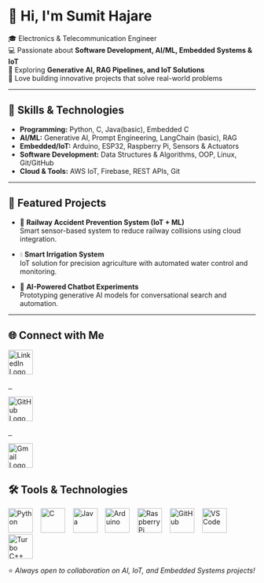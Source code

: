 # 👋 Hi, I'm Sumit Hajare  

🎓 Electronics & Telecommunication Engineer  
💻 Passionate about **Software Development, AI/ML, Embedded Systems & IoT**  
🌱 Exploring **Generative AI, RAG Pipelines, and IoT Solutions**  
🚀 Love building innovative projects that solve real-world problems  

---

## 🔧 Skills & Technologies  
- **Programming:** Python, C, Java(basic), Embedded C
- **AI/ML:** Generative AI, Prompt Engineering, LangChain (basic), RAG  
- **Embedded/IoT:** Arduino, ESP32, Raspberry Pi, Sensors & Actuators  
- **Software Development:** Data Structures & Algorithms, OOP, Linux, Git/GitHub  
- **Cloud & Tools:** AWS IoT, Firebase, REST APIs, Git  

---

## 📌 Featured Projects  
- 🚉 **Railway Accident Prevention System (IoT + ML)**  
   Smart sensor-based system to reduce railway collisions using cloud integration.  

- 💧 **Smart Irrigation System**  
   IoT solution for precision agriculture with automated water control and monitoring.  

- 🤖 **AI-Powered Chatbot Experiments**  
   Prototyping generative AI models for conversational search and automation.  

---

## 🌐 Connect with Me  
   

<p align="left">
  <!-- LinkedIn -->
  <a href="https://www.linkedin.com/in/sumithajare" >
    <img src="https://cdn.jsdelivr.net/gh/devicons/devicon/icons/linkedin/linkedin-original.svg" width="50" height="50" alt="LinkedIn Logo"/>
  
  &nbsp;&nbsp;

  <!-- GitHub -->
  <a href="https://github.com/sumithajare11" >
    <img src="https://cdn.jsdelivr.net/gh/devicons/devicon/icons/github/github-original.svg" width="50" height="50" alt="GitHub Logo"/>
 
  &nbsp;&nbsp;

  <!-- Gmail -->
  <a href="mailto:sumithajare2003@gmail.com">
    <img src="https://cdn-icons-png.flaticon.com/512/5968/5968534.png" width="50" height="50" alt="Gmail Logo"/>
  </a>
</p>







## 🛠️ Tools & Technologies

<p align="left">
  <img src="https://cdn.jsdelivr.net/gh/devicons/devicon/icons/python/python-original.svg" width="50" height="50" alt="Python"/>
    &nbsp;&nbsp;
  <img src="https://cdn.jsdelivr.net/gh/devicons/devicon/icons/c/c-original.svg" width="50" height="50" alt="C"/>
    &nbsp;&nbsp;
  <img src="https://cdn.jsdelivr.net/gh/devicons/devicon/icons/java/java-original.svg" width="50" height="50" alt="Java"/>
    &nbsp;&nbsp;
  <img src="https://cdn.jsdelivr.net/gh/devicons/devicon/icons/arduino/arduino-original.svg" width="50" height="50" alt="Arduino"/>
    &nbsp;&nbsp;
  <img src="https://cdn.jsdelivr.net/gh/devicons/devicon/icons/raspberrypi/raspberrypi-original.svg" width="50" height="50" alt="Raspberry Pi"/>
    &nbsp;&nbsp;
  <img src="https://cdn.jsdelivr.net/gh/devicons/devicon/icons/github/github-original.svg" width="50" height="50" alt="GitHub"/>
    &nbsp;&nbsp;
  <img src="https://cdn.jsdelivr.net/gh/devicons/devicon/icons/vscode/vscode-original.svg" width="50" height="50" alt="VS Code"/>
    &nbsp;&nbsp;
  <img src="https://img.icons8.com/color/48/c-plus-plus-logo.png" width="50" height="50" alt="Turbo C++"/>
</p>






⭐ *Always open to collaboration on AI, IoT, and Embedded Systems projects!*  

